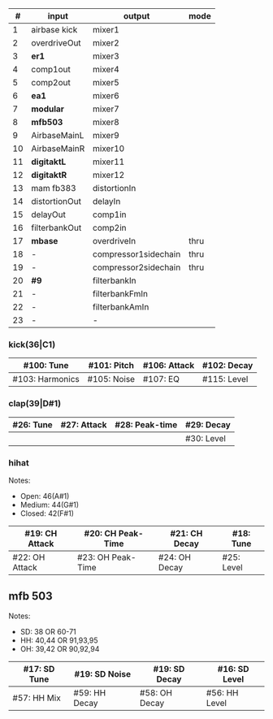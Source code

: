 | #  | input         | output               | mode |
| -  | -----         | ------               | ---- |
| 1  | airbase kick  | mixer1               |      |
| 2  | overdriveOut  | mixer2               |      |
| 3  | **er1**       | mixer3               |      |
| 4  | comp1out      | mixer4               |      |
| 5  | comp2out      | mixer5               |      |
| 6  | **ea1**       | mixer6               |      |
| 7  | **modular**   | mixer7               |      |
| 8  | **mfb503**    | mixer8               |      |
| 9  | AirbaseMainL  | mixer9               |      |
| 10 | AirbaseMainR  | mixer10              |      |
| 11 | **digitaktL** | mixer11              |      |
| 12 | **digitaktR** | mixer12              |      |
| 13 | mam fb383     | distortionIn         |      |
| 14 | distortionOut | delayIn              |      |
| 15 | delayOut      | comp1in              |      |
| 16 | filterbankOut | comp2in              |      |
| 17 | **mbase**     | overdriveIn          | thru |
| 18 | -             | compressor1sidechain | thru |
| 19 | -             | compressor2sidechain | thru |
| 20 | **#9**        | filterbankIn         |      |
| 21 | -             | filterbankFmIn       |      |
| 22 | -             | filterbankAmIn       |      |
| 23 | -             | -                    |      |

### kick(36|C1)

| #100: Tune      | #101: Pitch | #106: Attack | #102: Decay |
| --------------- | ----------- | ------------ | ----------- |
| #103: Harmonics | #105: Noise | #107: EQ     | #115: Level |

### clap(39|D#1)

| #26: Tune | #27: Attack | #28: Peak-time | #29: Decay |
| --------- | ----------- | -------------- | ---------- |
|           |             |                | #30: Level |

### hihat

Notes:

- Open: 46(A#1)
- Medium: 44(G#1)
- Closed: 42(F#1)

| #19: CH Attack | #20: CH Peak-Time | #21: CH Decay | #18: Tune  |
| -------------- | ----------------- | ------------- | ---------- |
| #22: OH Attack | #23: OH Peak-Time | #24: OH Decay | #25: Level |


## mfb 503

Notes:
- SD: 38 OR 60-71
- HH: 40,44 OR 91,93,95
- OH: 39,42 OR 90,92,94

| #17: SD Tune   | #19: SD Noise     | #19: SD Decay | #16: SD Level |
| -------------- | ----------------- | ------------- | ----------    |
| #57: HH Mix    | #59: HH Decay     | #58: OH Decay | #56: HH Level |


